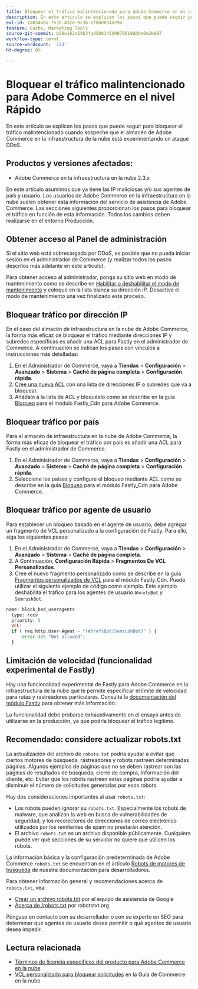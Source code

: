 ```yaml
---
title: Bloquear el tráfico malintencionado para Adobe Commerce en el nivel Rápido
description: En este artículo se explican los pasos que puede seguir para bloquear el tráfico malintencionado cuando sospeche que el almacén de Adobe Commerce en la infraestructura de la nube está experimentando un ataque DDoS.
exl-id: 1a834a0a-753b-432e-9c3b-ef8dd034d294
feature: Cache, Marketing Tools
source-git-commit: b58e182c64b3fad508145d9078619ddbe0e2b887
workflow-type: tm+mt
source-wordcount: '723'
ht-degree: 0%

---
```


# Bloquear el tráfico malintencionado para Adobe Commerce en el nivel Rápido

En este artículo se explican los pasos que puede seguir para bloquear el tráfico malintencionado cuando sospeche que el almacén de Adobe Commerce en la infraestructura de la nube está experimentando un ataque DDoS.

## Productos y versiones afectados:

* Adobe Commerce en la infraestructura en la nube 2.3.x

En este artículo asumimos que ya tiene las IP maliciosas y/o sus agentes de país y usuario. Los usuarios de Adobe Commerce en la infraestructura en la nube suelen obtener esta información del servicio de asistencia de Adobe Commerce. Las secciones siguientes proporcionan los pasos para bloquear el tráfico en función de esta información. Todos los cambios deben realizarse en el entorno Producción.

## Obtener acceso al Panel de administración

Si el sitio web está sobrecargado por DDoS, es posible que no pueda iniciar sesión en el administrador de Commerce (y realizar todos los pasos descritos más adelante en este artículo).

Para obtener acceso al administrador, ponga su sitio web en modo de mantenimiento como se describe en [Habilitar o deshabilitar el modo de mantenimiento](https://experienceleague.adobe.com/es/docs/commerce-operations/installation-guide/tutorials/maintenance-mode) y coloque en la lista blanca su dirección IP. Desactive el modo de mantenimiento una vez finalizado este proceso.

## Bloquear tráfico por dirección IP

En el caso del almacén de infraestructura en la nube de Adobe Commerce, la forma más eficaz de bloquear el tráfico mediante direcciones IP y subredes específicas es añadir una ACL para Fastly en el administrador de Commerce. A continuación se indican los pasos con vínculos a instrucciones más detalladas:

1. En el Administrador de Commerce, vaya a **Tiendas** > **Configuración** > **Avanzado** > **Sistema** > **Caché de página completa** > **Configuración rápida**.
1. [Cree una nueva ACL](https://github.com/fastly/fastly-magento2/blob/master/Documentation/Guides/ACL.md) con una lista de direcciones IP o subredes que va a bloquear.
1. Añádalo a la lista de ACL y bloquéelo como se describe en la guía [Bloqueo](https://github.com/fastly/fastly-magento2/blob/master/Documentation/Guides/BLOCKING.md) para el módulo Fastly\_Cdn para Adobe Commerce.

## Bloquear tráfico por país

Para el almacén de infraestructura en la nube de Adobe Commerce, la forma más eficaz de bloquear el tráfico por país es añadir una ACL para Fastly en el administrador de Commerce.

1. En el Administrador de Commerce, vaya a **Tiendas** > **Configuración** > **Avanzado** > **Sistema** > **Caché de página completa** > **Configuración rápida**.
1. Seleccione los países y configure el bloqueo mediante ACL como se describe en la guía [Bloqueo](https://github.com/fastly/fastly-magento2/blob/master/Documentation/Guides/BLOCKING.md) para el módulo Fastly\_Cdn para Adobe Commerce.

## Bloquear tráfico por agente de usuario

Para establecer un bloqueo basado en el agente de usuario, debe agregar un fragmento de VCL personalizado a la configuración de Fastly. Para ello, siga los siguientes pasos:

1. En el Administrador de Commerce, vaya a **Tiendas** > **Configuración** > **Avanzado** > **Sistema** > **Caché de página completa**.
1. A Continuación, **Configuración Rápida** > **Fragmentos De VCL Personalizados**.
1. Cree el nuevo fragmento personalizado como se describe en la guía [Fragmentos personalizados de VCL](https://github.com/fastly/fastly-magento2/blob/master/Documentation/Guides/CUSTOM-VCL-SNIPPETS.md) para el módulo Fastly\_Cdn. Puede utilizar el siguiente ejemplo de código como ejemplo. Este ejemplo deshabilita el tráfico para los agentes de usuario `AhrefsBot` y `SemrushBot`.

```php
name: block_bad_useragents
  type: recv
  priority: 5
  VCL:
  if ( req.http.User-Agent ~ "(AhrefsBot|SemrushBot)" ) {
      error 405 "Not allowed";
  }
```

## Limitación de velocidad (funcionalidad experimental de Fastly)

Hay una funcionalidad experimental de Fastly para Adobe Commerce en la infraestructura de la nube que le permite especificar el límite de velocidad para rutas y rastreadores particulares. Consulte la [documentación del módulo Fastly](https://github.com/fastly/fastly-magento2/blob/master/Documentation/Guides/RATE-LIMITING.md) para obtener más información.

La funcionalidad debe probarse exhaustivamente en el ensayo antes de utilizarse en la producción, ya que podría bloquear el tráfico legítimo.

## Recomendado: considere actualizar robots.txt

La actualización del archivo de `robots.txt` podría ayudar a evitar que ciertos motores de búsqueda, rastreadores y robots rastreen determinadas páginas. Algunos ejemplos de páginas que no se deben rastrear son las páginas de resultados de búsqueda, cierre de compra, información del cliente, etc. Evitar que los robots rastreen estas páginas podría ayudar a disminuir el número de solicitudes generadas por esos robots.

Hay dos consideraciones importantes al usar `robots.txt`:

* Los robots pueden ignorar su `robots.txt`. Especialmente los robots de malware, que analizan la web en busca de vulnerabilidades de seguridad, y los recolectores de direcciones de correo electrónico utilizados por los remitentes de spam no prestarán atención.
* El archivo `robots.txt` es un archivo disponible públicamente. Cualquiera puede ver qué secciones de su servidor no quiere que utilicen los robots.

La información básica y la configuración predeterminada de Adobe Commerce `robots.txt` se encuentran en el artículo [Robots de motores de búsqueda](https://experienceleague.adobe.com/es/docs/commerce-admin/marketing/seo/seo-overview#search-engine-robots) de nuestra documentación para desarrolladores.

Para obtener información general y recomendaciones acerca de `robots.txt`, vea:

* [Crear un archivo robots.txt](https://developers.google.com/search/docs/advanced/robots/create-robots-txt) por el equipo de asistencia de Google
* [Acerca de /robots.txt](https://www.robotstxt.org/robotstxt.html) por robotstxt.org

Póngase en contacto con su desarrollador o con su experto en SEO para determinar qué agentes de usuario desea permitir o qué agentes de usuario desea impedir.

## Lectura relacionada

* [Términos de licencia específicos del producto para Adobe Commerce en la nube](https://www.adobe.com/content/dam/cc/en/legal/terms/enterprise/pdfs/PSLT-AdobeCommerceCloud-WW-2023v1.pdf)
* [VCL personalizado para bloquear solicitudes](https://experienceleague.adobe.com/es/docs/commerce-on-cloud/user-guide/cdn/custom-vcl-snippets/fastly-vcl-blocking) en la Guía de Commerce en la nube
